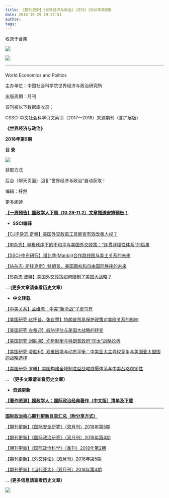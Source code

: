 ```yaml
---
title: 【期刊更新】《世界经济与政治》（月刊）2018年第9期
date: 2018-10-29 19:37:51
author: 
tags: 
---
```



收录于合集

![](/images/3561/2.gif)

  

![](/images/3561/3.jpeg)

****

###

World Economics and Politics

主办单位：中国社会科学院世界经济与政治研究所

出版周期：月刊

该刊被以下数据库收录：

CSSCI 中文社会科学引文索引（2017—2018）来源期刊（含扩展版）

  

 **《世界经济与政治》**

 **2018年第9期**

 **目 录**

![](/images/3561/4.png)

  

获取方式

后台（聊天页面）回复"世界经济与政治”自动获取！

编辑：枉然

  

更多阅读

  

[
**【一周预告】国政学人下周（10.29-11.2）文章推送安排预告！**](http://mp.weixin.qq.com/s?__biz=MzI3MTYzMzE5Mw==&mid=2247487634&idx=1&sn=5b6f0799694cb393d96a9fc4149cd81b&chksm=eb3f8ed4dc4807c23eb199fd9d063ba2e609ae37019b9ef87ffc849d2ce9ba0d7d26bd4b0f3b&scene=21#wechat_redirect)  

  *  **SSCI编译**

[【CJIP杂志·定量】美国外交政策工具能否有效改善人权？](http://mp.weixin.qq.com/s?__biz=MzI3MTYzMzE5Mw==&mid=2247487613&idx=1&sn=55cba248a2d2dbd040c06c194c93c0c8&chksm=eb3f8e3bdc48072dd2c37b952aa368ce65193e992cc2fed4e03bf52dcd1ce835020b956d621f&scene=21#wechat_redirect)  

[【IR杂志】单极秩序下的不和平与美国外交政策：“连贯非理性体系”的后果](http://mp.weixin.qq.com/s?__biz=MzI3MTYzMzE5Mw==&mid=2247487604&idx=1&sn=5000cc24ff561cc172c1d66d886c07c7&chksm=eb3f8e32dc4807245c6a7f6429c39b312db6f9b3cde2130881e3fea22dfd1a2d380f289a826d&scene=21#wechat_redirect)  

[【SSCI·中东研究】漫比季(Manbij)合作路线图与美土关系的未来](http://mp.weixin.qq.com/s?__biz=MzI3MTYzMzE5Mw==&mid=2247487597&idx=1&sn=68e032c3e92923ceb7b8297bb29c79a5&chksm=eb3f8e2bdc48073d82652336887716f09b94a7bd2c84cb99e1d83b3dd709647bc6fc8fa149d5&scene=21#wechat_redirect)  

[【IA杂志·
斯托克斯】特朗普、美国霸权和自由国际秩序的未来](http://mp.weixin.qq.com/s?__biz=MzI3MTYzMzE5Mw==&mid=2247487583&idx=1&sn=5b6557256f9d564b33d1b631f4a7c859&chksm=eb3f8e19dc48070fd1cce30fb1f951134a2808a66994391e06566beddf87666af90f6cf8f811&scene=21#wechat_redirect)  

[【IS杂志·波特】美国外交政策如何限制了美国大战略？](http://mp.weixin.qq.com/s?__biz=MzI3MTYzMzE5Mw==&mid=2247487572&idx=1&sn=c50b86e0da850bb8efdf5a4ee10fd32d&chksm=eb3f8e12dc480704d37238232eb70a3726b1228469b05bea6bed57c42236669f477ab52a17aa&scene=21#wechat_redirect)  

... **(更多文章请查看历史文章）**

  *  **中文转载**  

[【中美关系】孟维瞻：中美“新冷战”子虚乌有](http://mp.weixin.qq.com/s?__biz=MzI3MTYzMzE5Mw==&mid=2247487628&idx=1&sn=d7cb530fed06ef298261c964aa296cd7&chksm=eb3f8ecadc4807dc4dc4998766ecde15b913df97fc36ec55319745a19966d9b773ccdb1c1879&scene=21#wechat_redirect)  

[【美国研究·赵怀普、张自楚】特朗普贸易保护政策对美欧关系的影响](http://mp.weixin.qq.com/s?__biz=MzI3MTYzMzE5Mw==&mid=2247487613&idx=2&sn=584937c49b36e86dbd7c9879ea072d21&chksm=eb3f8e3bdc48072d7dee2256e2394e19fc8634983a735df19c51f2b41f0b03337a8d28e392b8&scene=21#wechat_redirect)

[【美国研究·左希迎】威胁评估与美国大战略的转变](http://mp.weixin.qq.com/s?__biz=MzI3MTYzMzE5Mw==&mid=2247487604&idx=2&sn=5c19b94f64386c075f32516adc033f28&chksm=eb3f8e32dc4807241a826c8b06e4e31d0490a7a896b0ef8e875cf25aac2d4270bc30a69f0a29&scene=21#wechat_redirect)  

[【美国研究·刘胜湘】均势制衡与特朗普政府“印太”战略论析](http://mp.weixin.qq.com/s?__biz=MzI3MTYzMzE5Mw==&mid=2247487597&idx=2&sn=6b138e6c01b1ba0c16d719306210b32c&chksm=eb3f8e2bdc48073d537fec6e827eb36988016f69ff0d9b274dc10147cbd9faa82a893f203423&scene=21#wechat_redirect)  

[【美国研究·凌胜利】双重困境与动态平衡：中美亚太主导权竞争与美国亚太盟国的战略选择](http://mp.weixin.qq.com/s?__biz=MzI3MTYzMzE5Mw==&mid=2247487583&idx=2&sn=62370dd97cf85edbc03b990217988207&chksm=eb3f8e19dc48070fb38a55b6ec0dfdbadd624405e7ca0e66b50e2512bfa0abe04c95d1cf2816&scene=21#wechat_redirect)

[【美国研究·罗曦】美国构建全域制胜型战略威慑体系与中美战略稳定性](http://mp.weixin.qq.com/s?__biz=MzI3MTYzMzE5Mw==&mid=2247487572&idx=2&sn=bb44d85ce2c112fd5641e2117fad4747&chksm=eb3f8e12dc48070474a34f655d49252c12c71b555d626c12e516d17f9197f0c3e2f5703f5f31&scene=21#wechat_redirect)

... **（更多文章请查看历史文章）**  

  *  **资源更新**

[
**【著作资源】国政学人：国际政治经典著作（中文版）清单及下载**](http://mp.weixin.qq.com/s?__biz=MzI3MTYzMzE5Mw==&mid=2247487449&idx=1&sn=1cbff6df66f6abfc6a0d8c6ffb7009ae&chksm=eb3f919fdc481889044acba8452e2cbaf6ed889541c3064af97bf6548be462824b7aea112f0b&scene=21#wechat_redirect)
****

[
**国际政治核心期刊更新目录汇总（附分享方式）**](http://mp.weixin.qq.com/s?__biz=MzI3MTYzMzE5Mw==&mid=2247484304&idx=2&sn=6bd65ae62178d067902a7674b8841b69&chksm=eb3f9dd6dc4814c041f51573c393daeabbf39a9fa124ee182bbabf507c7355754a549dd3f332&scene=21#wechat_redirect)  

[【期刊更新】《国际安全研究》（双月刊）2018年第5期](http://mp.weixin.qq.com/s?__biz=MzI3MTYzMzE5Mw==&mid=2247487559&idx=2&sn=d981d3914f57c8daa70484be2a873ecb&chksm=eb3f8e01dc480717e0bb55138b4fa2291796c53774e6f83d3daf38e2757ba8cf8e81eb36125f&scene=21#wechat_redirect)

[【期刊更新】《国际政治研究》（双月刊）2018年第4期](http://mp.weixin.qq.com/s?__biz=MzI3MTYzMzE5Mw==&mid=2247487474&idx=2&sn=4b0c6c06f4d2b852c9d9aed1afeae39e&chksm=eb3f91b4dc4818a290461b20d62f3ccac54ef6432db2cbf82cfd5961600c74d476dfa04b9c69&scene=21#wechat_redirect)  

[【期刊更新】《国际政治科学》（季刊）2018年第2期](http://mp.weixin.qq.com/s?__biz=MzI3MTYzMzE5Mw==&mid=2247487439&idx=1&sn=bb9f43bef1e68428064566815a43d037&chksm=eb3f9189dc48189f3bd1698189f006312345082f6a4d27e47e782e3c92adeb5297fa67ec8f6c&scene=21#wechat_redirect)  

[【期刊更新】《外交评论》（双月刊）2018年第5期](http://mp.weixin.qq.com/s?__biz=MzI3MTYzMzE5Mw==&mid=2247487429&idx=1&sn=1986edad6eb5d47560a84e32c11f89f5&chksm=eb3f9183dc48189519667431c6b64d912e4b73ba6bf8111add37d43c340d002e1592f8508f34&scene=21#wechat_redirect)  

[【期刊更新】《当代亚太》（双月刊）2018年第4期](http://mp.weixin.qq.com/s?__biz=MzI3MTYzMzE5Mw==&mid=2247487381&idx=2&sn=cf70a4b1356c6233f4b4fbada9979050&chksm=eb3f91d3dc4818c585bdf85f0ba6e4f53fc2d2361ffd8456683d9966ea11bab7a764a990109a&scene=21#wechat_redirect)  

... **(更多信息请查看历史文章）**

![](/images/3561/5.gif)

  

  

